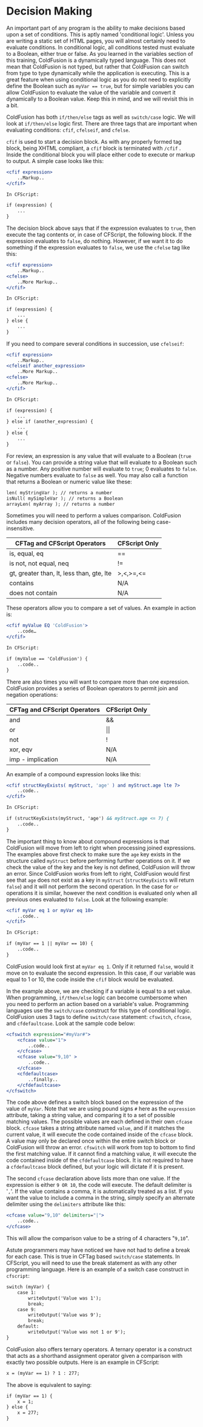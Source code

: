 # Decision Making

An important part of any program is the ability to make decisions based upon a set of conditions. This is aptly named 'conditional logic'. Unless you are writing a static set of HTML pages, you will almost certainly need to evaluate conditions. In conditional logic, all conditions tested must evaluate to a Boolean, either true or false. As you learned in the variables section of this training, ColdFusion is a dynamically typed language. This does not mean that ColdFusion is not typed, but rather that ColdFusion can switch from type to type dynamically while the application is executing. This is a great feature when using conditional logic as you do not need to explicitly define the Boolean such as `myVar == true`, but for simple variables you can allow ColdFusion to evaluate the value of the variable and convert it dynamically to a Boolean value. Keep this in mind, and we will revisit this in a bit.

ColdFusion has both `if/then/else` tags as well as `switch/case` logic. We will look at `if/then/else` logic first. There are three tags that are important when evaluating conditions: `cfif`, `cfelseif`, and `cfelse`.

`cfif` is used to start a decision block. As with any properly formed tag block, being XHTML compliant, a `cfif` block is terminated with `/cfif` . Inside the conditional block you will place either code to execute or markup to output. A simple case looks like this:

```cfml
<cfif expression>
    ..Markup..
</cfif>

In CFScript:

if (expression) {
    ...
}
```

The decision block above says that if the expression evaluates to `true`, then execute the tag contents or, in case of CFScript, the following block. If the expression evaluates to `false`, do nothing. However, if we want it to do something if the expression evaluates to `false`, we use the `cfelse` tag like this:

```cfml
<cfif expression>
    ..Markup..
<cfelse>
    ..More Markup..
</cfif>

In CFScript:

if (expression) {
    ...
} else {
    ...
}
```

If you need to compare several conditions in succession, use `cfelseif`:

```cfml
<cfif expression>
    ..Markup..
<cfelseif another_expression>
    ..More Markup..
<cfelse>
    ..More Markup..
</cfif>

In CFScript:

if (expression) {
    ...
} else if (another_expression) {
    ...
} else {
    ...
}
```

For review, an expression is any value that will evaluate to a Boolean (`true` or `false`). You can provide a string value that will evaluate to a Boolean such as a number. Any positive number will evaluate to `true`; 0 evaluates to `false`. Negative numbers evaluate to `false` as well. You may also call a function that returns a Boolean or numeric value like these:

```cfml
len( myStringVar ); // returns a number
isNull( mySimpleVar ); // returns a Boolean
arrayLen( myArray ); // returns a number
```

Sometimes you will need to perform a values comparison. ColdFusion includes many decision operators, all of the following being case-insensitive.

| CFTag and CFScript Operators | CFScript Only |
| --- | --- |
| is, equal, eq | == |
| is not, not equal, neq | != |
| gt, greater than, lt, less than, gte, lte | >,<,>=,<= |
| contains | N/A |
| does not contain | N/A |

These operators allow you to compare a set of values. An example in action is:

```cfml
<cfif myValue EQ 'ColdFusion'>
    ..code…
</cfif>

In CFScript:

if (myValue == 'ColdFusion') {
    ..code..
}
```

There are also times you will want to compare more than one expression. ColdFusion provides a series of Boolean operators to permit join and negation operations:

| CFTag and CFScript Operators | CFScript Only |
| --- | --- |
| and | && |
| or | \|\| |
| not | ! |
| xor, eqv | N/A |
| imp - implication | N/A |

An example of a compound expression looks like this:

```cfml
<cfif structKeyExists( myStruct, 'age' ) and myStruct.age lte 7>
    ..code..
</cfif>

In CFScript:

if (structKeyExists(myStruct, 'age') && myStruct.age <= 7) {
    ..code..
}
```

The important thing to know about compound expressions is that ColdFusion will move from left to right when processing joined expressions. The examples above first check to make sure the `age` key exists in the structure called `myStruct` before performing further operations on it. If we check the value of the key and the key is not defined, ColdFusion will throw an error. Since ColdFusion works from left to right, ColdFusion would first see that `age` does not exist as a key in `myStruct` (`structKeyExists` will return `false`) and it will not perform the second operation. In the case for `or` operations it is similar, however the next condition is evaluated only when all previous ones evaluated to `false`. Look at the following example:

```cfml
<cfif myVar eq 1 or myVar eq 10>
    ..code..
</cfif>

In CFScript:

if (myVar == 1 || myVar == 10) {
    ..code..
}
```

ColdFusion would look first at `myVar eq 1`. Only if it returned `false`, would it move on to evaluate the second expression. In this case, if our variable was equal to 1 or 10, the code inside the `cfif` block would be evaluated.

In the example above, we are checking if a variable is equal to a set value. When programming, `if/then/else` logic can become cumbersome when you need to perform an action based on a variable's value. Programming languages use the `switch/case` construct for this type of conditional logic. ColdFusion uses 3 tags to define `switch/case` statement: `cfswitch`, `cfcase`, and `cfdefaultcase`. Look at the sample code below:

```cfml
<cfswitch expression="#myVar#">
    <cfcase value="1">
        ..code..
    </cfcase>
    <cfcase value="9,10" >
        ..code..
    </cfcase>
    <cfdefaultcase>
        ..finally..
    </cfdefaultcase>
</cfswitch>
```

The code above defines a switch block based on the expression of the value of `myVar`. Note that we are using pound signs `#` here as the `expression` attribute, taking a string value, and comparing it to a set of possible matching values. The possible values are each defined in their own `cfcase` block. `cfcase` takes a string attribute named `value`, and if it matches the current value, it will execute the code contained inside of the `cfcase` block. A value may only be declared once within the entire switch block or ColdFusion will throw an error. `cfswitch` will work from top to bottom to find the first matching value. If it cannot find a matching value, it will execute the code contained inside of the `cfdefaultcase` block. It is not required to have a `cfdefaultcase` block defined, but your logic will dictate if it is present.

The second `cfcase` declaration above lists more than one value. If the expression is either `9 OR 10`, the code will execute. The default delimiter is '`,`'. If the value contains a comma, it is automatically treated as a list. If you want the value to include a comma in the string, simply specify an alternate delimiter using the `delimiters` attribute like this:

```cfml
<cfcase value="9,10" delimiters="|">
    ..code..
</cfcase>
```

This will allow the comparison value to be a string of 4 characters "`9,10`".

Astute programmers may have noticed we have not had to define a break for each case. This is true in CFTag based `switch/case` statements. In CFScript, you will need to use the break statement as with any other programming language. Here is an example of a switch case construct in `cfscript`:

```cfml
switch (myVar) {
    case 1:
        writeOutput('Value was 1');
        break;
    case 9:
        writeOutput('Value was 9');
        break;
    default:
        writeOutput('Value was not 1 or 9');
}
```

ColdFusion also offers ternary operators. A ternary operator is a construct that acts as a shorthand assignment operator given a comparison with exactly two possible outputs. Here is an example in CFScript:

```cfml
x = (myVar == 1) ? 1 : 277;
```

The above is equivalent to saying:

```cfml
if (myVar == 1) {
    x = 1;
} else {
    x = 277;
}
```
